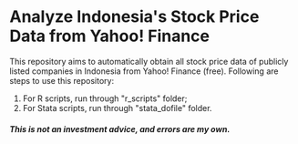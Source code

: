 # Analyze Indonesia's Stock Price Data from Yahoo! Finance

This repository aims to automatically obtain all stock price data of publicly listed companies in Indonesia from Yahoo! Finance (free).
Following are steps to use this repository:
  
  1. For R scripts, run through "r_scripts" folder;
  2. For Stata scripts, run through "stata_dofile" folder.
  
##### This is not an investment advice, and errors are my own.
